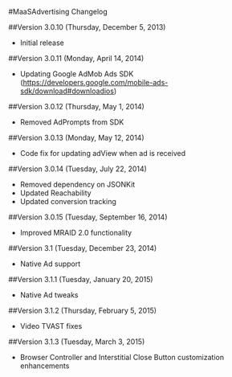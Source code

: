 #MaaSAdvertising Changelog

##Version 3.0.10 (Thursday, December 5, 2013)
 * Initial release
 
##Version 3.0.11 (Monday, April 14, 2014)
 * Updating Google AdMob Ads SDK (https://developers.google.com/mobile-ads-sdk/download#downloadios)
 
##Version 3.0.12 (Thursday, May 1, 2014)
 * Removed AdPrompts from SDK
 
##Version 3.0.13 (Monday, May 12, 2014)
 * Code fix for updating adView when ad is received
 
##Version 3.0.14 (Tuesday, July 22, 2014)
 * Removed dependency on JSONKit
 * Updated Reachability
 * Updated conversion tracking
 
##Version 3.0.15 (Tuesday, September 16, 2014)
 * Improved MRAID 2.0 functionality

##Version 3.1 (Tuesday, December 23, 2014)
* Native Ad support

##Version 3.1.1 (Tuesday, January 20, 2015)
* Native Ad tweaks

##Version 3.1.2 (Thursday, February 5, 2015)
* Video TVAST fixes

##Version 3.1.3 (Tuesday, March 3, 2015)
* Browser Controller and Interstitial Close Button customization enhancements